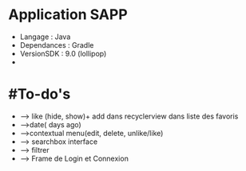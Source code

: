# Application SAPP

* Langage : Java
* Dependances : Gradle
* VersionSDK : 9.0 (lollipop)
* 

# #To-do's
* --> like (hide, show)+ add dans recyclerview dans liste des favoris 
* -->date( days ago)
* -->contextual menu(edit, delete, unlike/like)
* --> searchbox interface
* --> filtrer 
* --> Frame de Login et Connexion